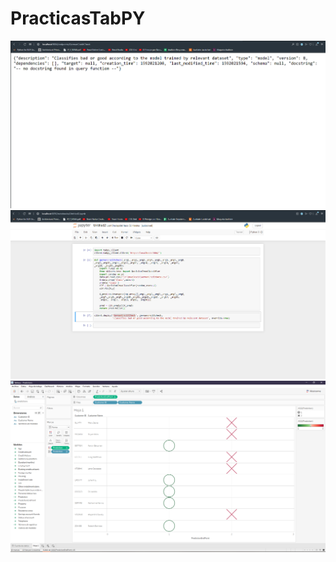 # PracticasTabPY

![Alternate image text](https://github.com/GabeLopLag/PracticasTabPY/blob/master/img/endpoints.PNG)
![Alternate image text](https://github.com/GabeLopLag/PracticasTabPY/blob/master/img/jupyter.PNG)
![Alternate image text](https://github.com/GabeLopLag/PracticasTabPY/blob/master/img/tableau.PNG)
